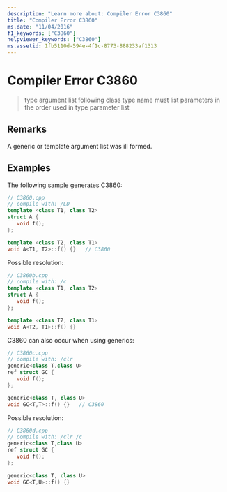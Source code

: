 ```yaml
---
description: "Learn more about: Compiler Error C3860"
title: "Compiler Error C3860"
ms.date: "11/04/2016"
f1_keywords: ["C3860"]
helpviewer_keywords: ["C3860"]
ms.assetid: 1fb5110d-594e-4f1c-8773-888233af1313
---
```

# Compiler Error C3860

> type argument list following class type name must list parameters in the order used in type parameter list

## Remarks

A generic or template argument list was ill formed.

## Examples

The following sample generates C3860:

```cpp
// C3860.cpp
// compile with: /LD
template <class T1, class T2>
struct A {
   void f();
};

template <class T2, class T1>
void A<T1, T2>::f() {}   // C3860
```

Possible resolution:

```cpp
// C3860b.cpp
// compile with: /c
template <class T1, class T2>
struct A {
   void f();
};

template <class T2, class T1>
void A<T2, T1>::f() {}
```

C3860 can also occur when using generics:

```cpp
// C3860c.cpp
// compile with: /clr
generic<class T,class U>
ref struct GC {
   void f();
};

generic<class T, class U>
void GC<T,T>::f() {}   // C3860
```

Possible resolution:

```cpp
// C3860d.cpp
// compile with: /clr /c
generic<class T,class U>
ref struct GC {
   void f();
};

generic<class T, class U>
void GC<T,U>::f() {}
```
